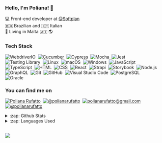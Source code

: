 ### Hello, I'm Poliana! 👋

💻 Front-end developer at [@Softplan](https://www.softplan.com.br/) <br>
🇧🇷 Brazilian and 🇮🇹 Italian <br>
🏡 Living in Malta 🇲🇹 🌎
<br/>


### Tech Stack
![WebdriverIO](https://img.shields.io/badge/-WebdriverIO-000?style=flat&logo=WebdriverIO&logoColor=EA5906)&nbsp;
![Cucumber](https://img.shields.io/badge/-Cucumber-000?style=flat&logo=cucumber&logoColor=23D96C)&nbsp;
![Cypress](https://img.shields.io/badge/-Cypress-000?style=flat&logo=cypress&logoColor=17202C)&nbsp;
![Mocha](https://img.shields.io/badge/-Mocha-000?style=flat&logo=mocha&logoColor=8D6748)&nbsp;
![Jest](https://img.shields.io/badge/-Jest-000?style=flat&logo=Jest&logoColor=C21325)&nbsp;
![Testing Library](https://img.shields.io/badge/-Testing%20Library-000?style=flat&logo=testing-library&logoColor=E33332)&nbsp;
![Linux](https://img.shields.io/badge/-Linux-000?style=flat&logo=linux&logoColor=FCC624)&nbsp;
![macOS](https://img.shields.io/badge/-macOS-000?style=flat&logo=macOS&logoColor=11111)&nbsp;
![Windows](https://img.shields.io/badge/-Windows-000?style=flat&logo=windows&logoColor=0078D6)&nbsp;
![JavaScript](https://img.shields.io/badge/-JavaScript-000?&logo=JavaScript&logoColor=ddc508)&nbsp;
![TypeScript](https://img.shields.io/badge/-TypeScript-000?style=flat&logo=TypeScript&logoColor=3178C6$color=0d1117)&nbsp;
![HTML](https://img.shields.io/badge/-HTML-000?style=flat&logo=HTML5)&nbsp;
![CSS](https://img.shields.io/badge/-CSS-000?style=flat&logo=CSS3&logoColor=1572B6)&nbsp;
![React](https://img.shields.io/badge/-React-000?style=flat&logo=react)&nbsp;
![Strapi](https://img.shields.io/badge/-Strapi-000?style=flat&logo=strapi&logoColor=2E7EEA)&nbsp;
![Storybook](https://img.shields.io/badge/-Storybook-000?style=flat&logo=Storybook&logoColor=FF4785)&nbsp;
![Node.js](https://img.shields.io/badge/-Node.js-000?style=flat&logo=node.js)&nbsp;
![GraphQL](https://img.shields.io/badge/-GraphQL-000?style=flat&logo=GraphQL&logoColor=E10098)&nbsp;
![Git](https://img.shields.io/badge/-Git-000?style=flat&logo=git)&nbsp;
![GitHub](https://img.shields.io/badge/-GitHub-000?style=flat&logo=github)&nbsp;
![Visual Studio Code](https://img.shields.io/badge/-Visual%20Studio%20Code-000?style=flat&logo=visual-studio-code&logoColor=007ACC)&nbsp;
![PostgreSQL](https://img.shields.io/badge/-PostgreSQL-000?style=flat&logo=PostgreSQL&logoColor=336791)&nbsp;
![Oracle](https://img.shields.io/badge/-Oracle-000?style=flat&logo=Oracle&logoColor=F80000)&nbsp;


### You can find me on
[![Poliana Rufatto](https://img.shields.io/badge/-Poliana%20Rufatto-0077B5?style=flat-square&logo=Linkedin&logoColor=white&link=https://www.linkedin.com/in/polianarufatto/)](https://www.linkedin.com/in/polianarufatto/)&nbsp;
[![@polianarufatto](https://img.shields.io/badge/-@polianarufatto-E4405F?style=flat-square&logo=Instagram&logoColor=white&link=https://www.instagram.com/polianarufatto/)](https://www.instagram.com/polianarufatto/)&nbsp;
[![polianarufatto@gmail.com](https://img.shields.io/badge/-polianarufatto@gmail.com-D14836?style=flat-square&logo=Gmail&logoColor=white&link=mailto:polianarufatto@gmail.com)](mailto:polianarufatto@gmail.com)&nbsp;
[![@polianarufatto](https://img.shields.io/badge/-@polianarufatto-1DA1F2?style=flat-square&logo=twitter&logoColor=white&link=https://www.twitter.com/polianarufatto)](https://www.twitter.com/polianarufatto)&nbsp;

<details>
  <summary>:zap: Github Stats</summary>
  <img src="https://github-readme-stats.vercel.app/api?username=polianarufatto&hide_title=true&hide_border=true&show_icons=true&count_private=true&line_height=21&text_color=8b949e&icon_color=8b949e&bg_color=0d1117&theme=dracula">
</details>

<details>
  <summary>:zap: Languages Used</summary>
  <img src="https://github-readme-stats.vercel.app/api/top-langs/?username=polianarufatto&hide=html&hide_title=true&hide_border=true&layout=compact&langs_count=7&text_color=8b949e&icon_color=8b949e&bg_color=0d1117&theme=dracula">
</details>
<br/>

![](http://estruyf-github.azurewebsites.net/api/VisitorHit?user=polianarufatto&repo=github-visitors-badge&countColorcountColor&countColor=000)
